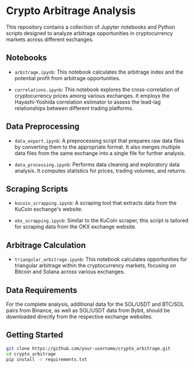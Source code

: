 # Crypto Arbitrage Analysis

This repository contains a collection of Jupyter notebooks and Python scripts designed to analyze arbitrage opportunities in cryptocurrency markets across different exchanges.

## Notebooks

- `arbitrage.ipynb`: This notebook calculates the arbitrage index and the potential profit from arbitrage opportunities.

- `correlations.ipynb`: This notebook explores the cross-correlation of cryptocurrency prices among various exchanges. It employs the Hayashi-Yoshida correlation estimator to assess the lead-lag relationships between different trading platforms.

## Data Preprocessing

- `data_export.ipynb`: A preprocessing script that prepares raw data files by converting them to the appropriate format. It also merges multiple data files from the same exchange into a single file for further analysis.

- `data_processing.ipynb`: Performs data cleaning and exploratory data analysis. It computes statistics for prices, trading volumes, and returns.

## Scraping Scripts

- `kucoin_scrapping.ipynb`: A scraping tool that extracts data from the KuCoin exchange's website.

- `okx_scrapping.ipynb`: Similar to the KuCoin scraper, this script is tailored for scraping data from the OKX exchange website.

## Arbitrage Calculation

- `triangular_arbitrage.ipynb`: This notebook calculates opportunities for triangular arbitrage within the cryptocurrency markets, focusing on Bitcoin and Solana across various exchanges.

## Data Requirements

For the complete analysis, additional data for the SOL/USDT and BTC/SOL pairs from Binance, as well as SOL/USDT data from Bybit, should be downloaded directly from the respective exchange websites.

## Getting Started

```bash
git clone https://github.com/your-username/crypto_arbitrage.git
cd crypto_arbitrage
pip install -r requirements.txt

